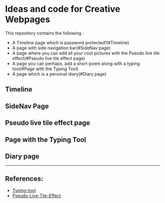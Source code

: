 # Ideas and code for Creative Webpages

This repository contains the following :
+ A Timeline page which is password protected!(#Timeline)
+ A page with side navigation bar(#SideNav page)
+ A page where you can add all your cool pictures with the Pseudo live tile effect(#Pseudo live tile effect page)
+ A page you can perhaps, add a short poem along with a typing tool(#Page with the Typing Tool)
+ A page which is a personal diary(#Diary page)

## Timeline

## SideNav Page

## Pseudo live tile effect page

## Page with the Typing Tool

## Diary page
_______

## References:
+ [Typing-tool](https://github.com/ashwin-pc/Typing-Tool)
+ [Pseudo-Live-Tile-Effect](https://codepen.io/Werty7098/pen/apJdLV)
